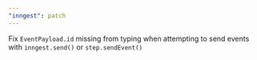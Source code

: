 ```yaml
---
"inngest": patch
---
```


Fix `EventPayload.id` missing from typing when attempting to send events with `inngest.send()` or `step.sendEvent()`
